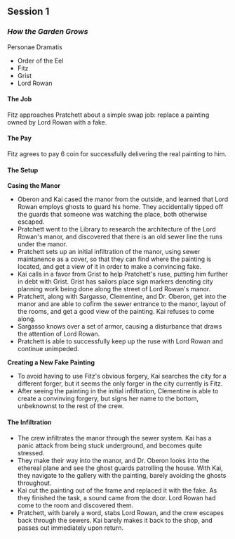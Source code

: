 ## Session 1
### *How the Garden Grows*

Personae Dramatis
- Order of the Eel
- Fitz
- Grist
- Lord Rowan

#### The Job
Fitz approaches Pratchett about a simple swap job: replace a painting owned by Lord Rowan with a fake. 

#### The Pay
Fitz agrees to pay 6 coin for successfully delivering the real painting to him.

#### The Setup
**Casing the Manor**
- Oberon and Kai cased the manor from the outside, and learned that Lord Rowan employs ghosts to guard his home. They accidentally tipped off the guards that someone was watching the place, both otherwise escaped.
- Pratchett went to the Library to research the architecture of the Lord Rowan's manor, and discovered that there is an old sewer line the runs under the manor. 
- Pratchett sets up an initial infiltration of the manor, using sewer maintanence as a cover, so that they can find where the painting is located, and get a view of it in order to make a convincing fake. 
- Kai calls in a favor from Grist to help Pratchett's ruse, putting him further in debt with Grist. Grist has sailors place sign markers denoting city planning work being done along the street of Lord Rowan's manor.
- Pratchett, along with Sargasso, Clementine, and Dr. Oberon, get into the manor and are able to cofirm the sewer entrance to the manor, layout of the rooms, and get a good view of the painting. Kai refuses to come along.
- Sargasso knows over a set of armor, causing a disturbance that draws the attention of Lord Rowan. 
- Pratchett is able to successfully keep up the ruse with Lord Rowan and continue unimpeded.

**Creating a New Fake Painting**
- To avoid having to use Fitz's obvious forgery, Kai searches the city for a different forger, but it seems the only forger in the city currently is Fitz.
- After seeing the painting in the initial infiltration, Clementine is able to create a convinving forgery, but signs her name to the bottom, unbeknownst to the rest of the crew.

#### The Infiltration
- The crew infiltrates the manor through the sewer system. Kai has a panic attack from being stuck underground, and becomes quite stressed.
- They make their way into the manor, and Dr. Oberon looks into the ethereal plane and see the ghost guards patrolling the house. With Kai, they navigate to the gallery with the painting, barely avoiding the ghosts throughout. 
- Kai cut the painting out of the frame and replaced it with the fake. As they finished the task, a sound came from the door. Lord Rowan had come to the room and discovered them.
- Pratchett, with barely a word, stabs Lord Rowan, and the crew escapes back through the sewers. Kai barely makes it back to the shop, and passes out immediately upon return.
